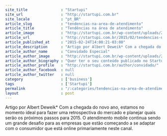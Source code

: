```yaml
---
site_title               : "Startupi"
site_url                 : "http://startupi.com.br"
site_locale              : "pt_BR"
article_slug             : "tendencias-na-area-de-atendimento"
article_title            : "Tendências na área de atendimento"
article_image            : "http://startupi.com.br/wp-content/uploads/2014/07/anonimo-600x250.jpg"
article_url              : "http://startupi.com.br/2015/02/tendencias-na-area-de-atendimento/"
article_published_at     : "2015-02-24T14:00:21-03:00"
article_description      : "Artigo por Albert Deweik* Com a chegada do novo ano, estamos no momento ideal para fazer uma retrospectiva do mercado e planejar quais serão os próximos passos para 2015. O atendimento mobile continua sendo um grande desafio para as empresas que estão começando a se adaptar com o consumidor que está online primariamente neste canal."
article_author_name      : "Convidado Especial"
article_author_image     : "http://startupi.com.br/wp-content/uploads/2015/10/logomarca_jpg1-170x170.jpg"
article_author_biography : "Quer ter o seu conteúdo publicado no Startupi? Fale com a gente pelo ."
article_author_profile   : "http://startupi.com.br/author/convidado/"
article_author_facebook  : null
article_author_twitter   : null
category                 : ['business']
tags                     : ['Startupi']
permalink                : "/:categories/tendencias-na-area-de-atendimento/"
layout                   : post
---
```


Artigo por Albert Deweik* Com a chegada do novo ano, estamos no momento ideal para fazer uma retrospectiva do mercado e planejar quais serão os próximos passos para 2015. O atendimento mobile continua sendo um grande desafio para as empresas que estão começando a se adaptar com o consumidor que está online primariamente neste canal.
